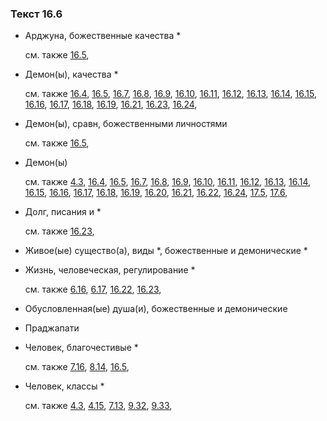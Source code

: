 ### Текст 16.6
	
- Арджуна, божественные качества *

	см. также  [16.5](../16/1605.md), 
	
- Демон(ы), качества *

	см. также  [16.4](../16/1604.md),  [16.5](../16/1605.md),  [16.7](../16/1607.md),  [16.8](../16/1608.md),  [16.9](../16/1609.md),  [16.10](../16/1610.md),  [16.11](../16/1611.md),  [16.12](../16/1612.md),  [16.13](../16/1613.md),  [16.14](../16/1614.md),  [16.15](../16/1615.md),  [16.16](../16/1616.md),  [16.17](../16/1617.md),  [16.18](../16/1618.md),  [16.19](../16/1619.md),  [16.21](../16/1621.md),  [16.23](../16/1623.md),  [16.24](../16/1624.md), 
	
- Демон(ы), сравн, божественными личностями

	см. также  [16.5](../16/1605.md), 
	
- Демон(ы)

	см. также  [4.3](../04/0403.md),  [16.4](../16/1604.md),  [16.5](../16/1605.md),  [16.7](../16/1607.md),  [16.8](../16/1608.md),  [16.9](../16/1609.md),  [16.10](../16/1610.md),  [16.11](../16/1611.md),  [16.12](../16/1612.md),  [16.13](../16/1613.md),  [16.14](../16/1614.md),  [16.15](../16/1615.md),  [16.16](../16/1616.md),  [16.17](../16/1617.md),  [16.18](../16/1618.md),  [16.19](../16/1619.md),  [16.20](../16/1620.md),  [16.21](../16/1621.md),  [16.22](../16/1622.md),  [16.24](../16/1624.md),  [17.5](../17/1705.md),  [17.6](../17/1706.md), 
	
- Долг, писания и *

	см. также  [16.23](../16/1623.md), 
	
- Живое(ые) существо(а), виды *, божественные и демонические *

	
- Жизнь, человеческая, регулирование *

	см. также  [6.16](../06/0616.md),  [6.17](../06/0617.md),  [16.22](../16/1622.md),  [16.23](../16/1623.md), 
	
- Обусловленная(ые) душа(и), божественные и демонические

	
- Праджапати

	
- Человек, благочестивые *

	см. также  [7.16](../07/0716.md),  [8.14](../08/0814.md),  [16.5](../16/1605.md), 
	
- Человек, классы *

	см. также  [4.3](../04/0403.md),  [4.15](../04/0415.md),  [7.13](../07/0713.md),  [9.32](../09/0932.md),  [9.33](../09/0933.md), 
